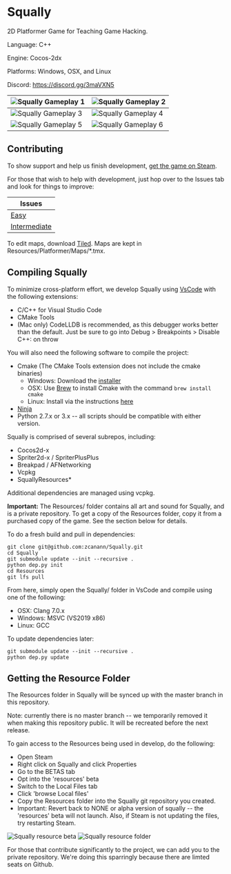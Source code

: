 Squally
=========
2D Platformer Game for Teaching Game Hacking.

Language: C++

Engine: Cocos-2dx

Platforms: Windows, OSX, and Linux

Discord: https://discord.gg/3maVXN5

![Squally Gameplay 1](https://i.imgur.com/M2KMSZ9.png) | ![Squally Gameplay 2](https://i.imgur.com/U3bbo1v.png)
------------ | -------------
![Squally Gameplay 3](https://i.imgur.com/1hvYk3K.png) | ![Squally Gameplay 4](https://i.imgur.com/bOSKa7p.png)
![Squally Gameplay 5](https://i.imgur.com/0WpBLxS.png) | ![Squally Gameplay 6](https://i.imgur.com/iYUfJGq.png)

Contributing
------------
To show support and help us finish development, [get the game on Steam](https://store.steampowered.com/app/770200/Squally/).

For those that wish to help with development, just hop over to the Issues tab and look for things to improve:

Issues |
------------ |
[Easy](https://github.com/Squalr/Squally/labels/good%20first%20issue) |
[Intermediate](https://github.com/Squalr/Squally/labels/good%20first%20issue%20%28intermediate%29) |

To edit maps, download [Tiled](https://www.mapeditor.org/). Maps are kept in Resources/Platformer/Maps/*.tmx.

Compiling Squally
------------
To minimize cross-platform effort, we develop Squally using [VsCode](https://code.visualstudio.com/) with the following extensions:
- C/C++ for Visual Studio Code
- CMake Tools
- (Mac only) CodeLLDB is recommended, as this debugger works better than the default. Just be sure to go into Debug > Breakpoints > Disable C++: on throw

You will also need the following software to compile the project:
- Cmake (The CMake Tools extension does not include the cmake binaries)
    - Windows: Download the [installer](https://cmake.org/download/)
    - OSX: Use [Brew](https://brew.sh/) to install Cmake with the command `brew install cmake`
    - Linux: Install via the instructions [here](https://cgold.readthedocs.io/en/latest/first-step/installation.html)
- [Ninja](https://github.com/ninja-build/ninja/wiki/Pre-built-Ninja-packages)
- Python 2.7.x or 3.x -- all scripts should be compatible with either version.

Squally is comprised of several subrepos, including:
- Cocos2d-x
- Spriter2d-x / SpriterPlusPlus
- Breakpad / AFNetworking
- Vcpkg
- SquallyResources*

Additional dependencies are managed using vcpkg.

**Important:** The Resources/ folder contains all art and sound for Squally, and is a private repository. To get a copy of the Resources folder, copy it from a purchased copy of the game. See the section below for details.

To do a fresh build and pull in dependencies:
```
git clone git@github.com:zcanann/Squally.git
cd Squally
git submodule update --init --recursive .
python dep.py init
cd Resources
git lfs pull
```

From here, simply open the Squally/ folder in VsCode and compile using one of the following:
- OSX: Clang 7.0.x
- Windows: MSVC (VS2019 x86)
- Linux: GCC

To update dependencies later:
```
git submodule update --init --recursive .
python dep.py update
```

Getting the Resource Folder
------------
The Resources folder in Squally will be synced up with the master branch in this repository.

Note: currently there is no master branch -- we temporarily removed it when making this repository public. It will be recreated before the next release.

To gain access to the Resources being used in develop, do the following:
- Open Steam
- Right click on Squally and click Properties
- Go to the BETAS tab
- Opt into the 'resources' beta
- Switch to the Local Files tab
- Click 'browse Local files'
- Copy the Resources folder into the Squally git repository you created.
- Important: Revert back to NONE or alpha version of squally -- the 'resources' beta will not launch. Also, if Steam is not updating the files, try restarting Steam.

![Squally resource beta](https://i.imgur.com/012eDxg.png)
![Squally resource folder](https://i.imgur.com/VFKXSSV.png)

For those that contribute significantly to the project, we can add you to the private repository. We're doing this sparringly because there are limted seats on Github.

